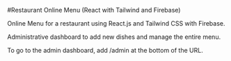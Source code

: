 #Restaurant Online Menu (React with Tailwind and Firebase)


Online Menu for a restaurant using React.js and Tailwind CSS with Firebase.

Administrative dashboard to add new dishes and manage the entire menu.

To go to the admin dashboard, add /admin at the bottom of the URL.
